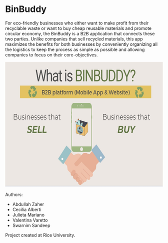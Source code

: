 # BinBuddy
For eco-friendly businesses who either want to make profit from their recyclable waste or want to buy cheap reusable materials and promote circular economy, the BinBuddy is a B2B application that connects these two parties. Unlike companies that sell recycled materials, this app maximizes the benefits for both businesses by conveniently organizing all the logistics to keep the process as simple as possible and allowing companies to focus on their core-objectives.

<img src='https://raw.githubusercontent.com/calbertiboms/BinBuddy/main/images/BinBuddy.jpg' width=600 height=400>

Authors:
- Abdullah Zaher
- Cecilia Alberti
- Julieta Mariano
- Valentina Varetto
- Swarnim Sandeep

Project created at Rice University. 
